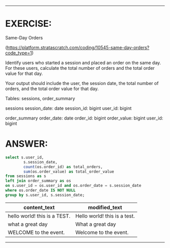 
-------------------------------------------------------------------------
# EXERCISE: 
Same-Day Orders

(https://platform.stratascratch.com/coding/10545-same-day-orders?code_type=1)

Identify users who started a session and placed an order on the same day. For these users, calculate the total number of orders and the total order value for that day.

Your output should include the user, the session date, the total number of orders, and the total order value for that day.

Tables: sessions, order_summary

sessions
session_date:
date
session_id:
bigint
user_id:
bigint

order_summary
order_date:
date
order_id:
bigint
order_value:
bigint
user_id:
bigint

# ANSWER:
```sql
select s.user_id, 
        s.session_date, 
        count(os.order_id) as total_orders,
        sum(os.order_value) as total_order_value
from sessions as s
left join order_summary as os
on s.user_id = os.user_id and os.order_date = s.session_date
where os.order_date IS NOT NULL
group by s.user_id, s.session_date;
```

|content_text	                |modified_text|
---                             |---|
|hello world! this is a TEST.	|Hello world! this is a test.|
|what a great day	            |What a great day|
|WELCOME to the event.	        |Welcome to the event.|

-------------------------------------------------------------------------


